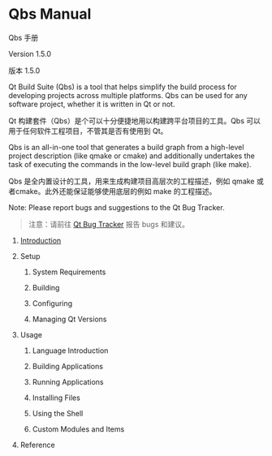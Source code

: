 # Qbs Manual

Qbs 手册

Version 1.5.0

版本 1.5.0

Qt Build Suite (Qbs) is a tool that helps simplify the build process for developing projects across multiple platforms. Qbs can be used for any software project, whether it is written in Qt or not.

Qt 构建套件（Qbs）是个可以十分便捷地用以构建跨平台项目的工具。Qbs 可以用于任何软件工程项目，不管其是否有使用到 Qt。

Qbs is an all-in-one tool that generates a build graph from a high-level project description (like qmake or cmake) and additionally undertakes the task of executing the commands in the low-level build graph (like make).

Qbs 是全内置设计的工具，用来生成构建项目高层次的工程描述，例如 qmake 或者cmake。此外还能保证能够使用底层的例如 make 的工程描述。

Note: Please report bugs and suggestions to the Qt Bug Tracker.

> 注意：请前往 [Qt Bug Tracker](http://bugreports.qt.io/) 报告 bugs 和建议。

1. [Introduction](introduction.md)

2. Setup

    1. System Requirements

    2. Building

    3. Configuring

    4. Managing Qt Versions

3. Usage

    1. Language Introduction

    2. Building Applications

    3. Running Applications

    4. Installing Files

    5. Using the Shell

    6. Custom Modules and Items

4. Reference